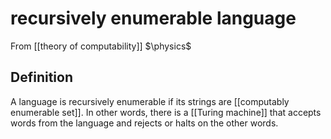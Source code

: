 # recursively enumerable language
From [[theory of computability]]
$\physics$
## Definition
A language is recursively enumerable if its strings are [[computably enumerable set]]. In other words, there is a [[Turing machine]] that accepts words from the language and rejects or halts on the other words.